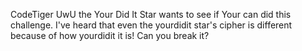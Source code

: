 CodeTiger
UwU the Your Did It Star wants to see if Your can did this challenge. I've heard that even the yourdidit star's cipher is different because of how yourdidit it is! Can you break it?
